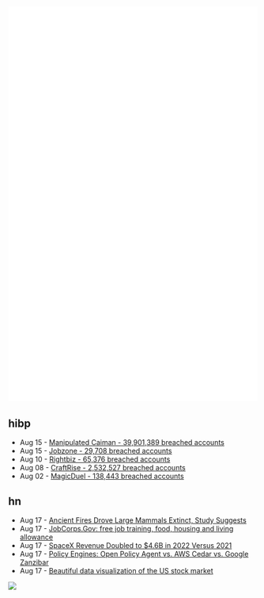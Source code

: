 ![Metrics](https://raw.githubusercontent.com/phixion/phixion/master/metrics.svg)

## hibp

<!--
for https://github.com/phixion/phixion/blob/main/.github/workflows/feeds.yml
-->
<!--START_SECTION:haveibeenpwnd-->
- Aug 15 - [Manipulated Caiman - 39,901,389 breached accounts](https://haveibeenpwned.com/PwnedWebsites#ManipulatedCaiman)
- Aug 15 - [Jobzone - 29,708 breached accounts](https://haveibeenpwned.com/PwnedWebsites#Jobzone)
- Aug 10 - [Rightbiz - 65,376 breached accounts](https://haveibeenpwned.com/PwnedWebsites#Rightbiz)
- Aug 08 - [CraftRise - 2,532,527 breached accounts](https://haveibeenpwned.com/PwnedWebsites#CraftRise)
- Aug 02 - [MagicDuel - 138,443 breached accounts](https://haveibeenpwned.com/PwnedWebsites#MagicDuel)
<!--END_SECTION:haveibeenpwnd-->

## hn

<!--
for https://github.com/phixion/phixion/blob/main/.github/workflows/feeds.yml
-->
<!--START_SECTION:hn-->
- Aug 17 - [Ancient Fires Drove Large Mammals Extinct, Study Suggests](https://www.nytimes.com/2023/08/17/science/climate-paleontology-mammals.html)
- Aug 17 - [JobCorps.Gov: free job training, food, housing and living allowance](https://www.jobcorps.gov/)
- Aug 17 - [SpaceX Revenue Doubled to $4.6B in 2022 Versus 2021](https://www.wsj.com/tech/behind-the-curtain-of-elon-musks-secretive-spacex-revenue-growth-and-rising-costs-2c828e2b)
- Aug 17 - [Policy Engines: Open Policy Agent vs. AWS Cedar vs. Google Zanzibar](https://www.permit.io/blog/policy-engines)
- Aug 17 - [Beautiful data visualization of the US stock market](https://marketmap.one)
<!--END_SECTION:hn-->

<!--
for https://yhype.me
-->
![](https://hit.yhype.me/github/profile?user_id=13013670)
